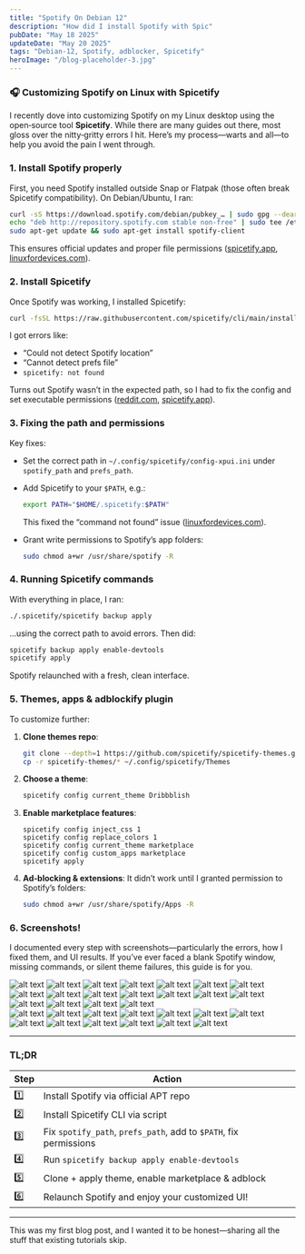 ```yaml
---
title: "Spotify On Debian 12"
description: "How did I install Spotify with Spic"
pubDate: "May 18 2025"
updateDate: "May 20 2025"
tags: "Debian-12, Spotify, adblocker, Spicetify"
heroImage: "/blog-placeholder-3.jpg"
---
```


### 🎧 Customizing Spotify on Linux with Spicetify

I recently dove into customizing Spotify on my Linux desktop using the open‑source tool **Spicetify**. While there are many guides out there, most gloss over the nitty‑gritty errors I hit. Here’s my process—warts and all—to help you avoid the pain I went through.

### 1. Install Spotify properly

First, you need Spotify installed outside Snap or Flatpak (those often break Spicetify compatibility). On Debian/Ubuntu, I ran:

```bash
curl -sS https://download.spotify.com/debian/pubkey_… | sudo gpg --dearmor -o /etc/apt/trusted.gpg.d/spotify.gpg
echo "deb http://repository.spotify.com stable non-free" | sudo tee /etc/apt/sources.list.d/spotify.list
sudo apt-get update && sudo apt-get install spotify-client
```

This ensures official updates and proper file permissions ([spicetify.app][1], [linuxfordevices.com][2]).

### 2. Install Spicetify

Once Spotify was working, I installed Spicetify:

```bash
curl -fsSL https://raw.githubusercontent.com/spicetify/cli/main/install.sh | sh
```

I got errors like:

- “Could not detect Spotify location”
- “Cannot detect prefs file”
- `spicetify: not found`

Turns out Spotify wasn’t in the expected path, so I had to fix the config and set executable permissions ([reddit.com][3], [spicetify.app][4]).

### 3. Fixing the path and permissions

Key fixes:

- Set the correct path in `~/.config/spicetify/config-xpui.ini` under `spotify_path` and `prefs_path`.
- Add Spicetify to your `$PATH`, e.g.:

  ```bash
  export PATH="$HOME/.spicetify:$PATH"
  ```

  This fixed the “command not found” issue ([linuxfordevices.com][2]).

- Grant write permissions to Spotify’s app folders:

  ```bash
  sudo chmod a+wr /usr/share/spotify -R
  ```

### 4. Running Spicetify commands

With everything in place, I ran:

```bash
./.spicetify/spicetify backup apply
```

…using the correct path to avoid errors. Then did:

```bash
spicetify backup apply enable-devtools
spicetify apply
```

Spotify relaunched with a fresh, clean interface.

### 5. Themes, apps & adblockify plugin

To customize further:

1. **Clone themes repo**:

   ```bash
   git clone --depth=1 https://github.com/spicetify/spicetify-themes.git
   cp -r spicetify-themes/* ~/.config/spicetify/Themes
   ```

2. **Choose a theme**:

   ```bash
   spicetify config current_theme Dribbblish
   ```

3. **Enable marketplace features**:

   ```
   spicetify config inject_css 1
   spicetify config replace_colors 1
   spicetify config current_theme marketplace
   spicetify config custom_apps marketplace
   spicetify apply
   ```

4. **Ad‑blocking & extensions**: It didn’t work until I granted permission to Spotify’s folders:

   ```bash
   sudo chmod a+wr /usr/share/spotify/Apps -R
   ```

### 6. Screenshots!

I documented every step with screenshots—particularly the errors, how I fixed them, and UI results. If you’ve ever faced a blank Spotify window, missing commands, or silent theme failures, this guide is for you.

![alt text](../assets/blog/images/linux/spotify-on-debian-12/Screenshot_20250617_210521.png)
![alt text](../assets/blog/images/linux/spotify-on-debian-12/Screenshot_20250617_211055.png)
![alt text](../assets/blog/images/linux/spotify-on-debian-12/Screenshot_20250617_211113.png)
![alt text](../assets/blog/images/linux/spotify-on-debian-12/Screenshot_20250617_211131.png)
![alt text](../assets/blog/images/linux/spotify-on-debian-12/Screenshot_20250617_211441.png)
![alt text](../assets/blog/images/linux/spotify-on-debian-12/Screenshot_20250617_211545.png)
![alt text](../assets/blog/images/linux/spotify-on-debian-12/Screenshot_20250617_211732.png)
![alt text](../assets/blog/images/linux/spotify-on-debian-12/Screenshot_20250617_212001.png)
![alt text](../assets/blog/images/linux/spotify-on-debian-12/Screenshot_20250617_212023.png)
![alt text](../assets/blog/images/linux/spotify-on-debian-12/Screenshot_20250617_212402.png)
![alt text](../assets/blog/images/linux/spotify-on-debian-12/Screenshot_20250617_212530.png)
![alt text](../assets/blog/images/linux/spotify-on-debian-12/Screenshot_20250617_213421.png)
![alt text](../assets/blog/images/linux/spotify-on-debian-12/Screenshot_20250617_213605.png)
![alt text](../assets/blog/images/linux/spotify-on-debian-12/Screenshot_20250617_213630.png)
![alt text](../assets/blog/images/linux/spotify-on-debian-12/Screenshot_20250617_213753.png)
![alt text](../assets/blog/images/linux/spotify-on-debian-12/Screenshot_20250617_214736.png)
![alt text](../assets/blog/images/linux/spotify-on-debian-12/Screenshot_20250617_215114.png)
![alt text](../assets/blog/images/linux/spotify-on-debian-12/Screenshot_20250617_215158.png)  
![alt text](../assets/blog/images/linux/spotify-on-debian-12/Screenshot_20250617_220011.png)
![alt text](../assets/blog/images/linux/spotify-on-debian-12/Screenshot_20250617_220703.png)
![alt text](../assets/blog/images/linux/spotify-on-debian-12/Screenshot_20250617_220820.png)
![alt text](../assets/blog/images/linux/spotify-on-debian-12/Screenshot_20250617_221146.png)
![alt text](../assets/blog/images/linux/spotify-on-debian-12/Screenshot_20250617_221317.png)
![alt text](../assets/blog/images/linux/spotify-on-debian-12/Screenshot_20250617_221418.png)
![alt text](../assets/blog/images/linux/spotify-on-debian-12/Screenshot_20250617_223414.png)
![alt text](../assets/blog/images/linux/spotify-on-debian-12/Screenshot_20250617_223747.png)
![alt text](../assets/blog/images/linux/spotify-on-debian-12/Screenshot_20250617_223935.png)
![alt text](../assets/blog/images/linux/spotify-on-debian-12/Screenshot_20250617_225432.png)
![alt text](../assets/blog/images/linux/spotify-on-debian-12/Screenshot_20250617_225548.png)
![alt text](../assets/blog/images/linux/spotify-on-debian-12/Screenshot_20250617_232124.png)
![alt text](../assets/blog/images/linux/spotify-on-debian-12/Screenshot_20250617_234359.png)

---

### TL;DR

| Step | Action                                                            |
| ---- | ----------------------------------------------------------------- |
| 1️⃣   | Install Spotify via official APT repo                             |
| 2️⃣   | Install Spicetify CLI via script                                  |
| 3️⃣   | Fix `spotify_path`, `prefs_path`, add to `$PATH`, fix permissions |
| 4️⃣   | Run `spicetify backup apply enable-devtools`                      |
| 5️⃣   | Clone + apply theme, enable marketplace & adblock                 |
| 6️⃣   | Relaunch Spotify and enjoy your customized UI!                    |

---

This was my first blog post, and I wanted it to be honest—sharing all the stuff that existing tutorials skip.

[1]: https://spicetify.app/docs/getting-started/?utm_source=chatgpt.com "Getting Started | Spicetify"
[2]: https://www.linuxfordevices.com/tutorials/customize-spotify-spicetify?utm_source=chatgpt.com "Customize your Spotify client with Spicetify! - LinuxForDevices"
[3]: https://www.reddit.com/r/linux4noobs/comments/jevsmc?utm_source=chatgpt.com "Spicetify command not found"
[4]: https://spicetify.app/docs/advanced-usage/installation/?utm_source=chatgpt.com "Installation | Spicetify"
